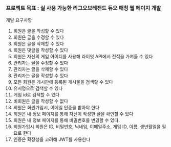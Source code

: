 ### 프로젝트 목표 : 실 사용 가능한 리그오브레전드 듀오 매칭 웹 페이지 개발

개발 요구사항
1) 회원은 글을 작성할 수 있다
2) 회원은 글을 수정할 수 있다
3) 회원은 글을 삭제할 수 있다
4) 회원은 댓글을 작성할 수 있다
5) 회원은 자신의 게임 아이디를 사용해 라이엇 API에서 전적을 가져올 수 있다
6) 관리자는 글을 수정할 수 있다
7) 관리자는 글을 삭제할 수 있다
8) 관리자는 글을 작성할 수 있다
9) 모든 회원은 게시판에 등록된 게시물을 검색할 수 있다
10) 유저명으로 검색할 수 있다
11) 게임 id로 검색할 수 있다
12) 비회원은 글을 작성할 수 없다
13) 회원은 회원가입시, 이메일 인증을 받아야 한다
14) 회원은 내 정보 페이지를 통해 자신이 작성한 글을 확인할 수 있다
15) 회원은 내 정보 페이지를 통해 비밀번호를 변경할 수 있다.
16) 회원가입시 회원은 ID, 비밀번호, 닉네임, 이메일주소, 게임 ID, 이름, 생년월일을 필요로 한다
17) 인증은 확장성을 고려해 JWT를 사용한다
